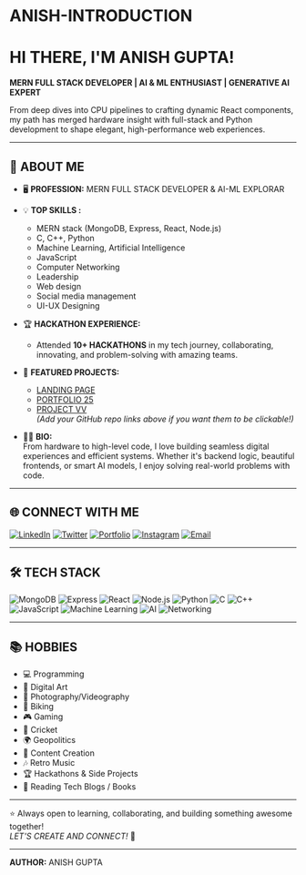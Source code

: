 # ANISH-INTRODUCTION
# HI THERE, I'M ANISH GUPTA! 

**MERN FULL STACK DEVELOPER | AI & ML ENTHUSIAST | GENERATIVE AI EXPERT**

From deep dives into CPU pipelines to crafting dynamic React components, my path has merged hardware insight with full-stack and Python development to shape elegant, high-performance web experiences.

---

## 🚀 ABOUT ME

- 🖥️ **PROFESSION:** MERN FULL STACK DEVELOPER & AI-ML EXPLORAR  
- 💡 **TOP SKILLS :**  
  - MERN stack (MongoDB, Express, React, Node.js)  
  - C, C++, Python  
  - Machine Learning, Artificial Intelligence  
  - JavaScript  
  - Computer Networking
  - Leadership
  - Web design
  - Social media management
  - UI-UX Designing
    
- 🏆 **HACKATHON EXPERIENCE:**  
  - Attended **10+ HACKATHONS** in my tech journey, collaborating, innovating, and problem-solving with amazing teams.
    
- 🌟 **FEATURED PROJECTS:**  
  - [LANDING PAGE](#)  
  - [PORTFOLIO 25](#)  
  - [PROJECT VV](#)  
  *(Add your GitHub repo links above if you want them to be clickable!)*

- 🧑‍💻 **BIO:**  
  From hardware to high-level code, I love building seamless digital experiences and efficient systems. Whether it's backend logic, beautiful frontends, or smart AI models, I enjoy solving real-world problems with code.

---

## 🌐 CONNECT WITH ME

[![LinkedIn](https://img.shields.io/badge/LinkedIn-blue?logo=linkedin)](https://www.linkedin.com/in/anish-gupta-696245324?utm_source=share&utm_campaign=share_via&utm_content=profile&utm_medium=ios_app)
[![Twitter](https://img.shields.io/badge/Twitter-black?logo=twitter)](https://x.com/anishgupta2848?s=21)
[![Portfolio](https://img.shields.io/badge/Portfolio-009688?logo=firefox-browser&logoColor=white)](https://anish-portfolio09.netlify.app/)
[![Instagram](https://img.shields.io/badge/Instagram-E4405F?logo=instagram&logoColor=white)](https://www.instagram.com/_anish.03?igsh=MThzcjQxc2FjM3dlbg==)
[![Email](https://img.shields.io/badge/Email-d14836?logo=gmail&logoColor=white)](mailto:anishgaming2848@gmail.com)

---

## 🛠️ TECH STACK

![MongoDB](https://img.shields.io/badge/MongoDB-4EA94B?logo=mongodb&logoColor=white)
![Express](https://img.shields.io/badge/Express-000000?logo=express&logoColor=white)
![React](https://img.shields.io/badge/React-61DAFB?logo=react&logoColor=black)
![Node.js](https://img.shields.io/badge/Node.js-339933?logo=node.js&logoColor=white)
![Python](https://img.shields.io/badge/Python-3776AB?logo=python&logoColor=white)
![C](https://img.shields.io/badge/C-00599C?logo=c&logoColor=white)
![C++](https://img.shields.io/badge/C++-00599C?logo=c%2B%2B&logoColor=white)
![JavaScript](https://img.shields.io/badge/JavaScript-F7DF1E?logo=javascript&logoColor=black)
![Machine Learning](https://img.shields.io/badge/Machine%20Learning-FF6F00?logo=python&logoColor=white)
![AI](https://img.shields.io/badge/AI-6D4C41?logo=python&logoColor=white)
![Networking](https://img.shields.io/badge/Networking-1976D2?logo=google-chrome&logoColor=white)

---

## 📚 HOBBIES

- 💻 Programming  
- 🎨 Digital Art  
- 📸 Photography/Videography  
- 🚴 Biking  
- 🎮 Gaming  
- 🏏 Cricket  
- 🌍 Geopolitics  
- 🎥 Content Creation  
- 🎶 Retro Music  
- 🏆 Hackathons & Side Projects  
- 📖 Reading Tech Blogs / Books  

---

⭐️ Always open to learning, collaborating, and building something awesome together! <br> 
*LET'S CREATE AND CONNECT!* 🚀

---

**AUTHOR:** ANISH GUPTA

